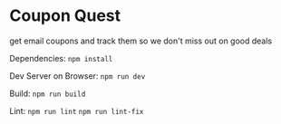 # Coupon Quest

get email coupons and track them so we don't miss out on good deals

Dependencies:
`npm install`

Dev Server on Browser:
`npm run dev`

Build:
`npm run build`

Lint:
`npm run lint`
`npm run lint-fix`

